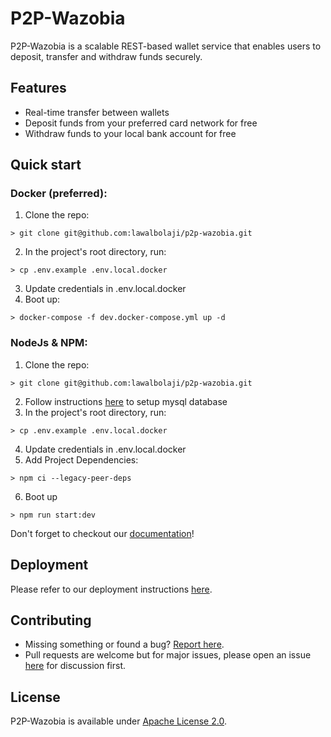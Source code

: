 # P2P-Wazobia

P2P-Wazobia is a scalable REST-based wallet service that enables users to deposit, transfer and withdraw funds securely.

## Features
- Real-time transfer between wallets
- Deposit funds from your preferred card network for free
- Withdraw funds to your local bank account for free

## Quick start
### Docker (preferred):
1. Clone the repo:
```
> git clone git@github.com:lawalbolaji/p2p-wazobia.git
```
2. In the project's root directory, run:
```
> cp .env.example .env.local.docker
```
3. Update credentials in .env.local.docker
4. Boot up:
```
> docker-compose -f dev.docker-compose.yml up -d
```

### NodeJs & NPM:
1. Clone the repo:
```
> git clone git@github.com:lawalbolaji/p2p-wazobia.git
```
2. Follow instructions [here](/) to setup mysql database
3. In the project's root directory, run:
```
> cp .env.example .env.local.docker
```
4. Update credentials in .env.local.docker
5. Add Project Dependencies:
```
> npm ci --legacy-peer-deps
```
6. Boot up
```
> npm run start:dev
```

Don't forget to checkout our [documentation](/)!

## Deployment
Please refer to our deployment instructions [here](/).

## Contributing
- Missing something or found a bug? [Report here](/).
- Pull requests are welcome but for major issues, please open an issue [here](/) for discussion first.

## License
P2P-Wazobia is available under [Apache License 2.0](/).

